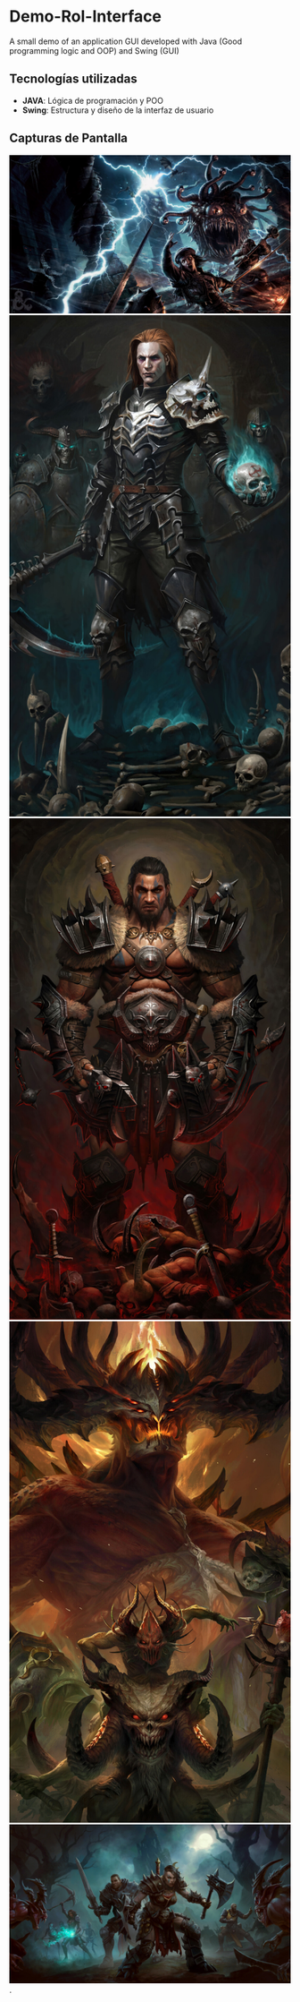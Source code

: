 # Demo-Rol-Interface
A small demo of an application GUI developed with Java (Good programming logic and OOP) and Swing (GUI)

## Tecnologías utilizadas
- **JAVA**: Lógica de programación y POO
- **Swing**: Estructura y diseño de la interfaz de usuario

## Capturas de Pantalla
![Pantalla principal](Media/ImgInterfaz_Rol.jpg)
![Pantalla principal](Media/ImgFormularioRaza.jpg)
![Pantalla principal](Media/ImgFormularioPj.jpg)
![Pantalla principal](Media/ImgFormularioPnj.jpg)
![Pantalla principal](Media/ImgVisualizar.jpg).
